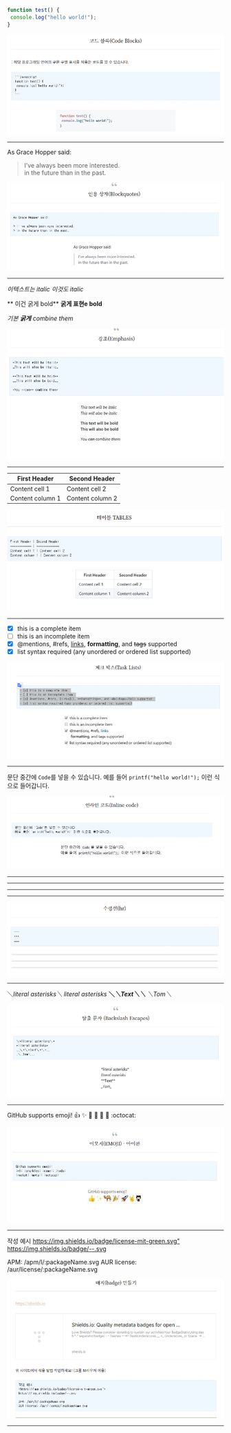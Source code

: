 ```javascript 
function test() { 
 console.log("hello world!"); 
} 
```

![Github logo](/images/codeBlock.png) 

---
As Grace Hopper said: 

> I’ve always been more interested.  
> in the future than in the past.

![Github logo](/images/blockquotes.png) 

---

*이텍스트는 italic* 
_이것도 italic_ 

** 이건 굵게 bold** 
__굵게 표현e bold__ 

*기본 **굵게** combine them*

![Github logo](/images/emphasis.png) 

---

First Header | Second Header 
------------ | ------------- 
Content cell 1 | Content cell 2 
Content column 1 | Content column 2

![Github logo](/images/tables.png) 

---

- [x] this is a complete item 
- [ ] this is an incomplete item 
- [x] @mentions, #refs, [links](), **formatting**, and <del>tags</del> supported 
- [x] list syntax required (any unordered or ordered list supported)

![Github logo](/images/checkbox.png) 

---

문단 중간에 `Code`를 넣을 수 있습니다. 
예를 들어 `printf("hello world!");` 이런 식으로 들어갑니다.

![Github logo](/images/Inlinecode.png) 

---

--- 
*** 
___

![Github logo](/images/hr.png) 

---


＼*literal asterisks＼* 
*literal asterisks* 
__＼*＼*Text＼*＼*__ 
_＼_Tom＼__

![Github logo](/images/lbackslashescapes.png) 

---

GitHub supports emoji! 
:+1: :sparkles: :camel: :tada: 
:rocket: :metal: :octocat:


![Github logo](/images/emoji.png) 

---


작성 예시 
<https://img.shields.io/badge/license-mit-green.svg"> 
https://img.shields.io/badge/--.svg 

APM: /apm/l/:packageName.svg 
AUR license: /aur/license/:packageName.svg

![Github logo](/images/badge1.png) 

---

